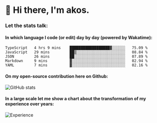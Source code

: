 # 👋 Hi there, I'm akos. 


### Let the stats talk:


#### In which language I code (or edit) day by day (powered by Wakatime): 

<!--START_SECTION:waka-->
```text
TypeScript   4 hrs 9 mins    ██████████████████▓░░░░░░   75.09 % 
JavaScript   29 mins         ██▒░░░░░░░░░░░░░░░░░░░░░░   08.84 % 
JSON         26 mins         ██░░░░░░░░░░░░░░░░░░░░░░░   07.89 % 
Markdown     9 mins          ▓░░░░░░░░░░░░░░░░░░░░░░░░   02.94 % 
YAML         7 mins          ▓░░░░░░░░░░░░░░░░░░░░░░░░   02.16 % 
```
<!--END_SECTION:waka-->

#### On my open-source contribution here on Github:
 
![GitHub stats](https://github-readme-stats.vercel.app/api?username=akosbalasko)

#### In a large scale let me show a chart about the transformation of my experience over years:   

![Experience](https://cr-skills-chart-widget.azurewebsites.net/api/api?username=akosbalasko)
